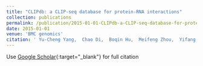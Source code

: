```yaml
---
title: "CLIPdb: a CLIP-seq database for protein-RNA interactions"
collection: publications
permalink: /publication/2015-01-01-CLIPdb-a-CLIP-seq-database-for-protein-RNA-interactions
date: 2015-01-01
venue: 'BMC genomics'
citation: ' Yu-Cheng Yang,  Chao Di,  Boqin Hu,  Meifeng Zhou,  Yifang Liu,  Nanxi Song,  <strong><em>Yang Li</em></strong>,  Jumpei Umetsu,  Zhi Lu, &quot;CLIPdb: a CLIP-seq database for protein-RNA interactions.&quot; <strong>BMC genomics</strong>, 2015.'
---
```

Use [Google Scholar](https://scholar.google.com/scholar?q=CLIPdb:+a+CLIP+seq+database+for+protein+RNA+interactions){:target="_blank"} for full citation

